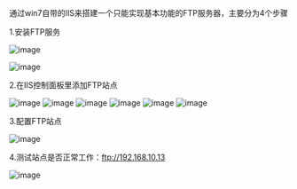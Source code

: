 通过win7自带的IIS来搭建一个只能实现基本功能的FTP服务器，主要分为4个步骤

1.安装FTP服务

![image](https://github.com/dwjlw1314/DWJ-PROJECT/raw/master/PictureSource/2.1.1.jpg)

![image](https://github.com/dwjlw1314/DWJ-PROJECT/raw/master/PictureSource/2.1.2.jpg)

2.在IIS控制面板里添加FTP站点

![image](https://github.com/dwjlw1314/DWJ-PROJECT/raw/master/PictureSource/2.1.3.jpg)
![image](https://github.com/dwjlw1314/DWJ-PROJECT/raw/master/PictureSource/2.1.4.jpg)
![image](https://github.com/dwjlw1314/DWJ-PROJECT/raw/master/PictureSource/2.1.5.jpg)
![image](https://github.com/dwjlw1314/DWJ-PROJECT/raw/master/PictureSource/2.1.6.jpg)
![image](https://github.com/dwjlw1314/DWJ-PROJECT/raw/master/PictureSource/2.1.7.jpg)
![image](https://github.com/dwjlw1314/DWJ-PROJECT/raw/master/PictureSource/2.1.8.jpg)

3.配置FTP站点

![image](https://github.com/dwjlw1314/DWJ-PROJECT/raw/master/PictureSource/2.1.9.jpg)

4.测试站点是否正常工作：ftp://192.168.10.13

![image](https://github.com/dwjlw1314/DWJ-PROJECT/raw/master/PictureSource/2.1.10.jpg)
